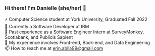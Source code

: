 ### Hi there! I'm Danielle (she/her) 👋   
 
<!--
**erinabila/erinabila** is a ✨ _special_ ✨ repository because its `README.md` (this file) appears on your GitHub profile.
Here are some ideas to get you started:
- 🔭 I’m currently working on ...
- 🌱 I’m currently learning ...
- 👯 I’m looking to collaborate on ...
- 🤔 I’m looking for help with ...
- 💬 Ask me about ...
- 📫 How to reach me: ...
- 😄 Pronouns: ...
- ⚡ Fun fact: ...
-->
⚡ Computer Science student at York University, Graduated Fall 2022  
🔭 Currently a Software Developer at IBM  
🌱 Past experience as a Software Engineer Intern at SurveyMonkey, Scotiabank, and Publicis Sapient  
🤔 My experience involves Front-end, Back-end, and Data Engineering         
📫 How to reach me at erin.abila99@gmail.com              
